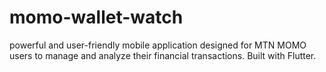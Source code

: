 # momo-wallet-watch
 powerful and user-friendly mobile application designed for MTN MOMO users to manage and analyze their financial transactions. Built with Flutter.
